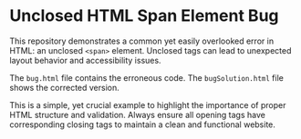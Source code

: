 # Unclosed HTML Span Element Bug

This repository demonstrates a common yet easily overlooked error in HTML: an unclosed `<span>` element.  Unclosed tags can lead to unexpected layout behavior and accessibility issues.

The `bug.html` file contains the erroneous code.  The `bugSolution.html` file shows the corrected version.

This is a simple, yet crucial example to highlight the importance of proper HTML structure and validation.  Always ensure all opening tags have corresponding closing tags to maintain a clean and functional website.